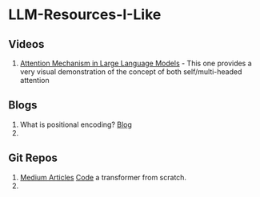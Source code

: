 # LLM-Resources-I-Like

## Videos

1. [Attention Mechanism in Large Language Models](https://www.youtube.com/watch?v=OxCpWwDCDFQ) - This one provides a very visual demonstration of the concept of both self/multi-headed attention


## Blogs

1. What is positional encoding? [Blog](https://machinelearningmastery.com/a-gentle-introduction-to-positional-encoding-in-transformer-models-part-1/)
2. 

## Git Repos

1. [Medium Articles](https://github.com/ddl-wadkars/medium_articles) [Code](https://medium.com/analytics-vidhya/nlp-transformer-unit-test-95459fefbea9) a transformer from scratch.
2. 
